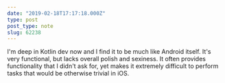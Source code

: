 ```yaml
---
date: "2019-02-18T17:17:18.000Z"
type: post 
post_type: note
slug: 62238
---
```

I&#39;m deep in Kotlin dev now and I find it to be much like Android itself.  It&#39;s very functional, but lacks overall polish and sexiness.  It often provides functionality that I didn&#39;t ask for, yet makes it extremely difficult to perform tasks that would be otherwise trivial in iOS.

